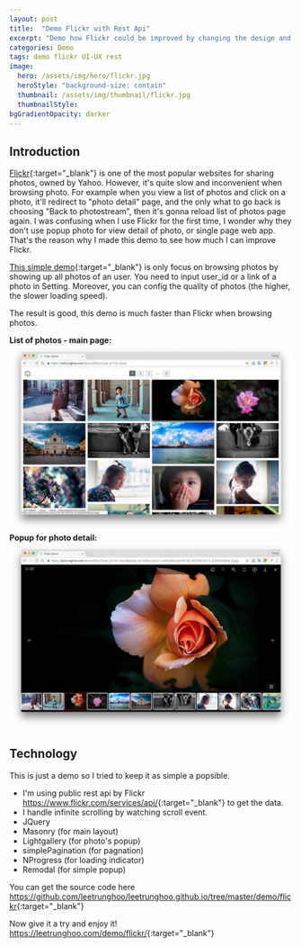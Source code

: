 ```yaml
---
layout: post
title:  "Demo Flickr with Rest Api"
excerpt: "Demo how Flickr could be improved by changing the design and using Rest Api"
categories: Demo
tags: demo flickr UI-UX rest
image:
  hero: /assets/img/hero/flickr.jpg
  heroStyle: "background-size: contain"
  thumbnail: /assets/img/thumbnail/flickr.jpg
  thumbnailStyle:
bgGradientOpacity: darker
---
```


## Introduction

[Flickr](https://flickr.com){:target="_blank"} is one of the most popular websites for sharing photos, owned by Yahoo. However, it's quite slow and inconvenient when browsing photo. For example when you view a list of photos and click on a photo, it'll redirect to "photo detail" page, and the only what to go back is choosing "Back to photostream", then it's gonna reload list of photos page again. I was confusing when I use Flickr for the first time, I wonder why they don't use popup photo for view detail of photo, or single page web app. That's the reason why I made this demo to see how much I can improve Flickr.

[This simple demo](https://leetrunghoo.com/demo/flickr/){:target="_blank"} is only focus on browsing photos by showing up all photos of an user. You need to input user_id or a link of a photo in Setting. Moreover, you can config the quality of photos (the higher, the slower loading speed).

The result is good, this demo is much faster than Flickr when browsing photos.

__List of photos - main page:__
![list of photos](/assets/img/hero/flickr.jpg "list of photos")
<br/>
__Popup for photo detail:__
![view photo detail](/assets/img/posts/flickr2.jpg "view photo detail")

## Technology

This is just a demo so I tried to keep it as simple a popsible.

- I'm using public rest api by Flickr <https://www.flickr.com/services/api/>{:target="_blank"} to get the data.
- I handle infinite scrolling by watching scroll event.
- JQuery
- Masonry (for main layout)
- Lightgallery (for photo's popup)
- simplePagination (for pagnation)
- NProgress (for loading indicator)
- Remodal (for simple popup)

You can get the source code here <https://github.com/leetrunghoo/leetrunghoo.github.io/tree/master/demo/flickr>{:target="_blank"}

Now give it a try and enjoy it! <https://leetrunghoo.com/demo/flickr/>{:target="_blank"}
